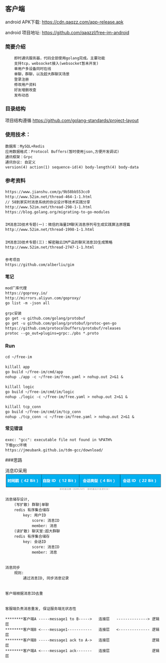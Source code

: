 ## 客户端
android APK下载:  https://cdn.qaqzz.com/app-release.apk
    
android 项目地址:  https://github.com/qaqzzl/free-im-android
### 简要介绍
```
    即时通讯服务器，代码全部使用golang完成。主要功能
    支持tcp，websocket接入(websocket暂未开发)
    单用户多设备同时在线
    单聊，群聊，以及超大群聊天场景
    登录注册
    修改用户资料
    好友增删改查
    发布动态
```

### 目录结构
项目结构遵循 https://github.com/golang-standards/project-layout


### 使用技术：
```cgo
数据库：MySQL+Redis
应用数据格式：Protocol Buffers(暂时使用json,方便开发调试)
通讯框架：Grpc
通讯协议: 自定义
version(4) action(1) sequence-id(4) body-length(4) body-data
```

### 参考资料
    https://www.jianshu.com/p/9b58bb553cc0
    http://www.52im.net/thread-464-1-1.html
    // 58到家实时消息系统的协议设计等技术实践分享
    http://www.52im.net/thread-298-1-1.html
    https://blog.golang.org/migrating-to-go-modules
#####
    IM消息ID技术专题(一)：微信的海量IM聊天消息序列号生成实践算法原理篇
    http://www.52im.net/thread-1998-1-1.html
#####
    IM消息ID技术专题(三)：解密融云IM产品的聊天消息ID生成策略
    http://www.52im.net/thread-2747-1-1.html
#####
    参考项目
    https://github.com/alberliu/gim



#### 笔记
```
mod厂库代理
https://goproxy.io/
http://mirrors.aliyun.com/goproxy/
go list -m -json all

grpc安装
go get -u github.com/golang/protobuf
go get -u github.com/golang/protobuf/protoc-gen-go
https://github.com/protocolbuffers/protobuf/releases
protoc --go_out=plugins=grpc:./pbs *.proto
```

### Run
```text
cd ~/free-im

killall app
go build ~/free-im/cmd/app
nohup ./app -c ~/free-im/free.yaml > nohup.out 2>&1 &

killall logic
go build ~/free-im/cmd/im/logic
nohup ./logic -c ~/free-im/free.yaml > nohup.out 2>&1 &

killall tcp_conn
go build ~/free-im/cmd/im/tcp_conn
nohup ./tcp_conn -c ~/free-im/free.yaml > nohup.out 2>&1 &
```

#### 常见错误
```
exec: "gcc": executable file not found in %PATH%
下载gcc环境
https://jmeubank.github.io/tdm-gcc/download/

```

###思路

消息ID采用
![Image text](docs/message_id.png)
```text
消息储存设计, 
    (写扩散) 群聊|单聊
    redis 有序集合储存
        key: 用户ID
            score: 消息ID
            member: 消息
    (读扩散) 聊天室:超大群聊
    redis 有序集合储存
        key: 会话ID
            score: 消息ID
            member: 消息


消息同步
    规则:
        通过消息ID, 同步消息记录


客户端根据消息ID去重


客服端负责消息重发, 保证服务端无状态性

********客户端A -----message1 to B----->   连接层   --------------> 逻辑层
********客户端B <----message1-----------   连接层   <-------------- 逻辑层
********客户端B -----message1 ack to A->   连接层                   逻辑层
********客户端A <----message1 ack-------   连接层                   逻辑层
```